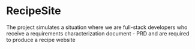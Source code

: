 # RecipeSite
The project simulates a situation where we are full-stack developers who receive a requirements characterization document - PRD and are required to produce a recipe website
